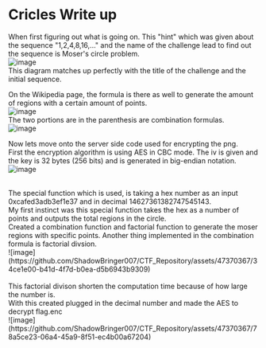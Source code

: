 # Cricles Write up

When first figuring out what is going on. This "hint" which was given about the sequence "1,2,4,8,16,..." and the name of the challenge lead to find out the sequence is Moser's circle problem.<br/>
![image](https://github.com/ShadowBringer007/CTF_Repository/assets/47370367/fb8f7646-caac-4e8e-9437-c0516372e2f7)<br/>
This diagram matches up perfectly with the title of the challenge and the initial sequence.
<br/>

On the Wikipedia page, the formula is there as well to generate the amount of regions with a certain amount of points.<br/>
![image](https://github.com/ShadowBringer007/CTF_Repository/assets/47370367/8da7825a-9130-4749-a6b2-dd98a01a0a45)<br/>
The two portions are in the parenthesis are combination formulas.<br/>
![image](https://github.com/ShadowBringer007/CTF_Repository/assets/47370367/1c8d6a36-a52f-4356-94ef-91ed97b2dc4e)<br/>

Now lets move onto the server side code used for encrypting the png.<br/>
First the encryption algorithm is using AES in CBC mode. The iv is given and the key is 32 bytes (256 bits) and is generated in big-endian notation.<br/>
![image](https://github.com/ShadowBringer007/CTF_Repository/assets/47370367/fa4555ee-d647-45a0-816c-34e0d505a20f)<br/>

<br/>
The special function which is used, is taking a hex number as an input 0xcafed3adb3ef1e37 and in decimal 14627361382747545143.<br/>
My first instinct was this special function takes the hex as a number of points and outputs the total regions in the circle.<br/>
Created a combination function and factorial function to generate the moser regions with specific points. Another thing implemented in the combination formula is factorial divsion.<br/>
![image](https://github.com/ShadowBringer007/CTF_Repository/assets/47370367/34ce1e00-b41d-4f7d-b0ea-d5b6943b9309)<br/>

<br/>
This factorial divison shorten the computation time because of how large the number is.<br/>
With this created plugged in the decimal number and made the AES to decrypt flag.enc <br/>
![image](https://github.com/ShadowBringer007/CTF_Repository/assets/47370367/78a5ce23-06a4-45a9-8f51-ec4b00a67204)<br/>

